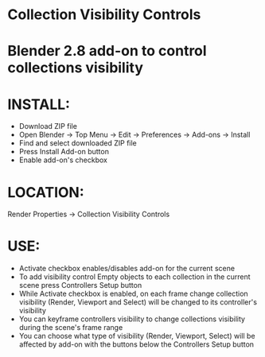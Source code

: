 # Collection Visibility Controls
# Blender 2.8 add-on to control collections visibility

# INSTALL:
* Download ZIP file
* Open Blender -> Top Menu -> Edit -> Preferences -> Add-ons -> Install
* Find and select downloaded ZIP file
* Press Install Add-on button
* Enable add-on's checkbox

# LOCATION:
Render Properties -> Collection Visibility Controls

# USE:
* Activate checkbox enables/disables add-on for the current scene
* To add visibility control Empty objects to each collection in the current scene press Controllers Setup button
* While Activate checkbox is enabled, on each frame change collection visibility (Render, Viewport and Select) will be changed to its controller's visibility 
* You can keyframe controllers visibility to change collections visibility during the scene's frame range
* You can choose what type of visibility (Render, Viewport, Select) will be affected by add-on with the buttons below the Controllers Setup button
